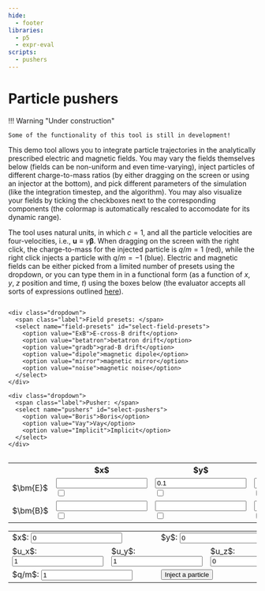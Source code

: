 ```yaml
---
hide:
  - footer
libraries:
  - p5
  - expr-eval
scripts:
  - pushers
---
```


# Particle pushers

!!! Warning "Under construction"

    Some of the functionality of this tool is still in development! 

This demo tool allows you to integrate particle trajectories in the analytically prescribed electric and magnetic fields. You may vary the fields themselves below (fields can be non-uniform and even time-varying), inject particles of different charge-to-mass ratios (by either dragging on the screen or using an injector at the bottom), and pick different parameters of the simulation (like the integration timestep, and the algorithm). You may also visualize your fields by ticking the checkboxes next to the corresponding components (the colormap is automatically rescaled to accomodate for its dynamic range).

The tool uses natural units, in which $c = 1$, and all the particle velocities are four-velocities, i.e., $\bm{u}\equiv \gamma\bm{\beta}$. When dragging on the screen with the right click, the charge-to-mass for the injected particle is $q/m=1$ (red), while the right click injects a particle with $q/m=-1$ (blue). Electric and magnetic fields can be either picked from a limited number of presets using the dropdown, or you can type them in in a functional form (as a function of $x$, $y$, $z$ position and time, $t$) using the boxes below (the evaluator accepts all sorts of expressions outlined [here](https://github.com/silentmatt/expr-eval)).

<div id="pushers">
  <div id="configs" style="display: inline-block">

    <div class="dropdown">
      <span class="label">Field presets: </span>
      <select name="field-presets" id="select-field-presets">
        <option value="ExB">E-cross-B drift</option>
        <option value="betatron">betatron drift</option>
        <option value="gradb">grad-B drift</option>
        <option value="dipole">magnetic dipole</option>
        <option value="mirror">magnetic mirror</option>
        <option value="noise">magnetic noise</option>
      </select>
    </div>

    <div class="dropdown">
      <span class="label">Pusher: </span>
      <select name="pushers" id="select-pushers">
        <option value="Boris">Boris</option>
        <option value="Vay">Vay</option>
        <option value="Implicit">Implicit</option>
      </select>
    </div>

  </div>

  <div id="canvas" class="p5canvas" style="position: relative">
  </div>
  <div id="simulation">
    <div class="control-element">
      <table id="input-fields">
        <tr>
          <th></th>
          <th>$x$</th>
          <th>$y$</th>
          <th>$z$</th>
        </tr>
        <tr>
          <td>$\bm{E}$</td>
          <td><input type="text" id="input-ex"/><input type="checkbox" id="draw-ex"/></td>
          <td><input type="text" id="input-ey" value="0.1"/><input type="checkbox" id="draw-ey"/></td>
          <td><input type="text" id="input-ez"/><input type="checkbox" id="draw-ez"/></td>
        </tr>
        <tr>
          <td>$\bm{B}$</td>
          <td><input type="text" id="input-bx"/><input type="checkbox" id="draw-bx"/></td>
          <td><input type="text" id="input-by"/><input type="checkbox" id="draw-by"/></td>
          <td><input type="text" id="input-bz" value="1"/><input type="checkbox" id="draw-bz"/></td>
        </tr>
      </table>
    </div>
    <div class="control-element">
      <table id="input-inject">
        <tr>
          <td colspan="3">$x$: <input type="number" id="input-x" value="0"/></td>
          <td colspan="3">$y$: <input type="number" id="input-y" value="0"/></td>
        </tr>
        <tr>
          <td colspan="2">$u_x$: <input type="number" id="input-ux" value="1"/></td>
          <td colspan="2">$u_y$: <input type="number" id="input-uy" value="1"/></td>
          <td colspan="2">$u_z$: <input type="number" id="input-uz" value="0"/></td>
        </tr>
        <tr>
          <td colspan="3">$q/m$: <input type="number" id="input-charge" value="1"/></td>
          <td colspan="3"><input id="btn-inject" type="button" value="Inject a particle"></input></td>
        </tr>
      </table>
    </div>
  </div>
</div>


